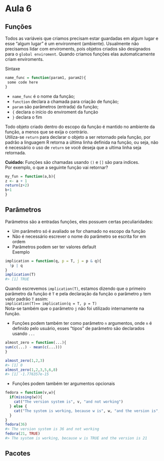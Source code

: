 

# Aula 6

## Funções



Todos as variáveis que criamos precisam estar guardadas em algum lugar e
esse “algum lugar” é um environment (ambiente). Usualmente não
precisamos lidar com enviroments, pois objetos criados são designados
para o `global enviroment`. Quando criamos funções elas automaticamente
criam enviroments.

Sintaxe

``` r
name_func = function(param1, param2){
 some code here
}
```

-   `name_func` é o nome da função;
-   `function` declara a chamada para criação de função;
-   `param` são parâmetros (entrada) da função;
-   `{` declara o início do enviroment da função  
-   `}` declara o fim

Todo objeto criado dentro do escopo da função é mantido no ambiente da
função, a menos que se exija o contrário.  
Utiliza-se `return` para declarar o objeto a ser retornado pela função,
por padrão a linguagem R retorna a última linha definida na função, ou
seja, não é necessário o uso de `return` se você deseja que a ultima
linha seja retornada.

**Cuidado:** Funções são chamadas usando `()` e  `[]` são para indices.  
Por exemplo, o que a seguinte função vai retornar?

``` r
my_fun = function(a,b){
z <- a + 1
return(z+2)
b+1
}
```
## Parâmetros

Parâmetros são a entradas funções, eles possuem certas peculiaridades:

* Um parâmetro só é avaliado se for chamado no escopo da função
* Não é necessário escrever o nome do parâmetro se escrita for em  ordem  
* Parâmetros podem ser ter valores default  
Exemplo
```r
implication = function(q, p = T, j = p & q){
  !p | q
}
implication(T)
#> [1] TRUE
```
Quando escrevemos `implication(T)`, estamos dizendo que o primeiro parâmetro da função é `T` e pela declaração da função o parâmetro  `p` tem valor padrão `T` assim:  
  `implication(T)== implication(q = T, p = T)`  
Nota-se também que o parâmetro `j` não foi utilizado internamente na função.

* Funções podem também ter como parâmetro `n` argumentos, onde `n` é definido pelo usuário, esses "tipos" de parâmetro são declarados usando `...`

```r
almost_zero = function(...){
sum(c(...) - mean(c(...)))
}

almost_zero(1,2,3)
#> [1] 0
almost_zero(1,2,3,5,6,8)
#> [1] -1.776357e-15
```
* Funções podem também ter argumentos opcionais
```r
fedora = function(v,w){
  if(missing(w)){
    cat("The version system is", v, "and not working")
  } else {
    cat("The system is working, because w is", w, "and the version is", v)
  }
}
fedora(36)
#> The version system is 36 and not working
fedora(21, TRUE)
#> The system is working, because w is TRUE and the version is 21

```
## Pacotes
